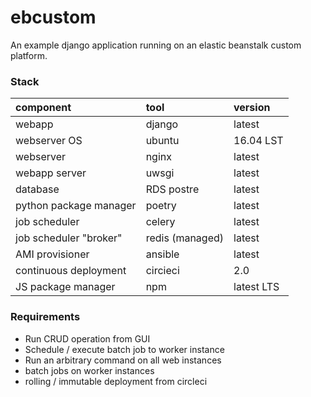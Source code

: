 # ebcustom
An example django application running on an elastic beanstalk custom platform.

### Stack

| component | tool | version |
|:-|:-|:-|
| webapp | django | latest |
| webserver OS | ubuntu | 16.04 LST |
| webserver | nginx | latest |
| webapp server | uwsgi | latest |
| database | RDS postre | latest |
| python package manager | poetry | latest |
| job scheduler | celery | latest |
| job scheduler "broker" | redis (managed) | latest |
| AMI provisioner | ansible | latest |
| continuous deployment | circieci | 2.0 |
| JS package manager | npm | latest LTS |

### Requirements

- Run CRUD operation from GUI
- Schedule / execute batch job to worker instance
- Run an arbitrary command on all web instances
- batch jobs on worker instances
- rolling / immutable deployment from circleci


